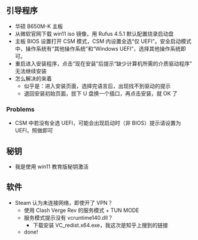 ## 引导程序

- 华硕 B650M-K 主板
- 从微软官网下载 win11 iso 镜像，用 Rufus 4.5.1 默认配置烧录启动盘
- 主板 BIOS 设置打开 CSM 模式，CSM 内设置全选“仅 UEFI”。安全启动模式中，操作系统有“其他操作系统”和“Windows UEFI”，选择其他操作系统即可。
- 重启进入安装程序，点击“现在安装”后提示“缺少计算机所需的介质驱动程序” 无法继续安装
- 怎么解决的来着
    - 似乎是：进入安装页面，选择完语言后，出现找不到驱动的提示
    - 退回安装初始页面，拔下 U 盘换一个插口，再点击安装，就 OK 了

### Problems

- CSM 中若没有全选 UEFI，可能会出现启动时（非 BIOS）提示请设置为 UEFI，照做即可

## 秘钥

- 我是使用 win11 教育版秘钥激活

## 软件

- Steam 认为未连接网络，即使开了 VPN？
    - 使用 Clash Verge Rev 的服务模式 + TUN MODE
    - 服务模式提示没有 vcruntime140.dll？
        - 下载安装 VC_redist.x64.exe，我这次是知乎上搜到的链接
    - done!

